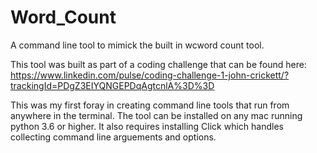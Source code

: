 # Word_Count
A command line tool to mimick the built in wcword count tool.

This tool was built as part of a coding challenge that can be found here:
https://www.linkedin.com/pulse/coding-challenge-1-john-crickett/?trackingId=PDgZ3EIYQNGEPDqAgtcnlA%3D%3D

This was my first foray in creating command line tools that run from anywhere in the terminal. The tool can be installed on any mac running python 3.6 or higher.
It also requires installing Click which handles collecting command line arguements and options.

